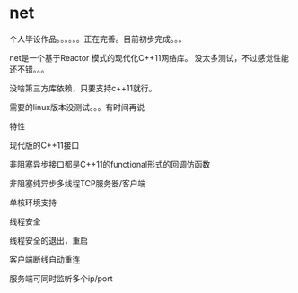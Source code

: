 # net
个人毕设作品。。。。。。正在完善。目前初步完成。。。

net是一个基于Reactor 模式的现代化C++11网络库。
没太多测试，不过感觉性能还不错。。。

没啥第三方库依赖，只要支持c++11就行。

需要的linux版本没测试。。。有时间再说


特性

现代版的C++11接口

非阻塞异步接口都是C++11的functional形式的回调仿函数

非阻塞纯异步多线程TCP服务器/客户端

单核环境支持

线程安全

线程安全的退出，重启

客户端断线自动重连

服务端可同时监听多个ip/port
